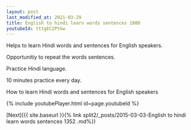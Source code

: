 ```yaml
---
layout: post
last_modified_at: 2021-03-29
title: English to hindi learn words sentences 1080 
youtubeId: tttgEC2Ptkw
---
```

 
 
Helps to learn Hindi words and sentences for English speakers.

Opportunitiy to repeat the words sentences. 

Practice Hindi language. 
 
10 minutes practice every day. 
 
How to learn Hindi words and sentences for English speakers 
 
{% include youtubePlayer.html id=page.youtubeId %}
 
 
[Next]({{ site.baseurl }}{% link  split2/_posts/2015-03-03-English to hindi learn words sentences 1352 .md%})
 
